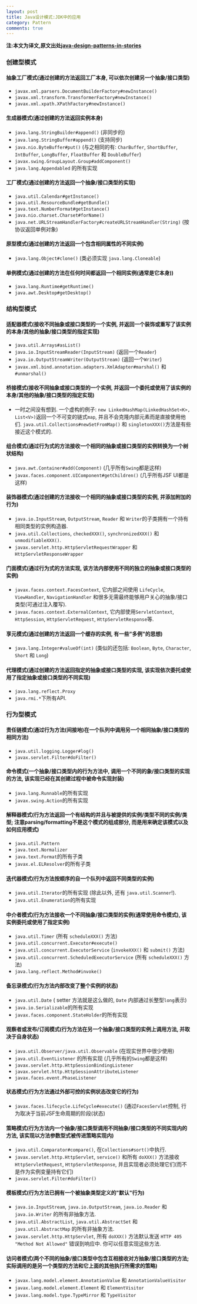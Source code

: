 ```yaml
---
layout: post
title: Java设计模式:JDK中的应用
category: Pattern
comments: true
---
```


**注:本文为译文,原文出处[java-design-patterns-in-stories](http://www.programcreek.com/java-design-patterns-in-stories/)**


### **创建型模式**

#### **抽象工厂模式**(通过创建的方法返回工厂本身, 可以依次创建另一个抽象/接口类型)

- `javax.xml.parsers.DocumentBuilderFactory#newInstance()`
- `javax.xml.transform.TransformerFactory#newInstance()`
- `javax.xml.xpath.XPathFactory#newInstance()`




#### **生成器模式**(通过创建的方法返回实例本身)

- `java.lang.StringBuilder#append()` (非同步的)
- `java.lang.StringBuffer#append()` (支持同步)
- `java.nio.ByteBuffer#put()` (与之相同的有: `CharBuffer`, `ShortBuffer`, `IntBuffer`, `LongBuffer`, `FloatBuffer` 和 `DoubleBuffer`)
- `javax.swing.GroupLayout.Group#addComponent()`
- `java.lang.Appendabled` 的所有实现

#### **工厂模式**(通过创建的方法返回一个抽象/接口类型的实现)

- `java.util.Calendar#getInstance()`
- `java.util.ResourceBundle#getBundle()`
- `java.text.NumberFormat#getInstance()`
- `java.nio.charset.Charset#forName()`
- `java.net.URLStreamHandlerFactory#createURLStreamHandler(String)` (按协议返回单例对象)

#### **原型模式**(通过创建的方法返回一个包含相同属性的不同实例)

- `java.lang.Object#clone()` (类必须实现 `java.lang.Cloneable`)

#### **单例模式**(通过创建的方法在任何时间都返回一个相同实例(通常是它本身))

- `java.lang.Runtime#getRuntime()`
- `java.awt.Desktop#getDesktop()`

### **结构型模式**

#### **适配器模式**(接收不同抽象或接口类型的一个实例, 并返回一个装饰或重写了该实例的本身/其他的抽象/接口类型的指定实现)

- `java.util.Arrays#asList()`
- `java.io.InputStreamReader(InputStream)` (返回一个`Reader`)
- `java.io.OutputStreamWriter(OutputStream)` (返回一个`Writer`)
- `javax.xml.bind.annotation.adapters.XmlAdapter#marshal()` 和 `#unmarshal()`

#### **桥接模式**(接收不同抽象或接口类型的一个实例, 并返回一个委托或使用了该实例的本身/其他的抽象/接口类型的指定实现)

- 一时之间没有想到. 一个虚构的例子: `new LinkedHashMap(LinkedHashSet<K>, List<V>)`返回一个不可变的链式`map`, 并且不会克隆内部元素而是直接使用他们. `java.util.Collections#newSetFromMap()` 和 `singletonXXX()`方法是有些接近这个模式的.

#### **组合模式**(通过行为式的方法接收一个相同的抽象或接口类型的实例转换为一个树状结构)

- `java.awt.Container#add(Component)` (几乎所有`Swing`都是这样)
- `javax.faces.component.UIComponent#getChildren()` (几乎所有JSF UI都是这样)

#### **装饰器模式**(通过创建的方法接收一个相同的抽象或接口类型的实例, 并添加附加的行为)

- `java.io.InputStream`, `OutputStream`, `Reader` 和 `Writer`的子类拥有一个持有相同类型的实例构造器.
- `java.util.Collections`, `checkedXXX()`, `synchronizedXXX()` 和 `unmodifiableXXX()`.
- `javax.servlet.http.HttpServletRequestWrapper` 和 `HttpServletResponseWrapper`

#### **门面模式**(通过行为式的方法实现, 该方法内部使用不同的独立的抽象或接口类型的实例)

- `javax.faces.context.FacesContext`, 它内部之间使用 `LifeCycle`, `ViewHandler`, `NavigationHandler` 和很多无需最终能够用户关心的抽象/接口类型(可通过注入覆写).
- `javax.faces.context.ExternalContext`, 它内部使用`ServletContext`, `HttpSession`, `HttpServletRequest`, `HttpServletResponse`等.

#### **享元模式**(通过创建的方法返回一个缓存的实例, 有一些"多例"的思想)

- `java.lang.Integer#valueOf(int)` (类似的还包括: `Boolean`, `Byte`, `Character`, `Short` 和 `Long`)

#### **代理模式**(通过创建的方法返回指定的抽象或接口类型的实现, 该实现依次委托或使用了指定抽象或接口类型的不同实现)

- `java.lang.reflect.Proxy`
- `java.rmi.*`下所有API.

### **行为型模式**

#### **责任链模式**(通过行为方法(间接地)在一个队列中调用另一个相同抽象/接口类型的相同方法)

- `java.util.logging.Logger#log()`
- `javax.servlet.Filter#doFilter()`

#### **命令模式**(一个抽象/接口类型内的行为方法中, 调用一个不同的象/接口类型的实现的方法, 该实现已经在其创建过程中被命令实现封装)

- `java.lang.Runnable`的所有实现
- `javax.swing.Action`的所有实现

#### **解释器模式**(行为方法返回一个有结构的并且与被提供的实例/类型不同的实例/类型; 注意parsing/formatting不是这个模式的组成部分, 而是用来确定该模式以及如何应用模式)

- `java.util.Pattern`
- `java.text.Normalizer`
- `java.text.Format`的所有子类
- `javax.el.ELResolver`的所有子类

#### **迭代器模式**(行为方法按顺序的自一个队列中返回不同类型的实例)

- `java.util.Iterator`的所有实现 (除此以外, 还有 `java.util.Scanner`!).
- `java.util.Enumeration`的所有实现

#### **中介者模式**(行为方法接收一个不同抽象/接口类型的实例(通常使用命令模式), 该实例委托或使用了指定实例)

- `java.util.Timer` (所有 `scheduleXXX()` 方法)
- `java.util.concurrent.Executor#execute()`
- `java.util.concurrent.ExecutorService` (`invokeXXX()` 和 `submit()` 方法)
- `java.util.concurrent.ScheduledExecutorService` (所有 `scheduleXXX()` 方法)
- `java.lang.reflect.Method#invoke()`

#### **备忘录模式**(行为方法内部改变了整个实例的状态)

- `java.util.Date` ( setter 方法就是这么做的, `Date` 内部通过长整型`long`表示)
- `java.io.Serializable`的所有实现
- `javax.faces.component.StateHolder`的所有实现

#### **观察者或发布/订阅模式**(行为方法在另一个抽象/接口类型的实例上调用方法, 并取决于自身状态)

- `java.util.Observer/java.util.Observable` (在现实世界中很少使用)
- `java.util.EventListener` 的所有实现 (几乎所有的`Swing`都是这样)
- `javax.servlet.http.HttpSessionBindingListener`
- `javax.servlet.http.HttpSessionAttributeListener`
- `javax.faces.event.PhaseListener`

#### **状态模式**(行为方法通过外部可控的实例状态改变它的行为)

- `javax.faces.lifecycle.LifeCycle#execute()` (通过`FacesServlet`控制, 行为取决于当前JSF生命周期的阶段(状态)

#### **策略模式**(行为方法内一个抽象/接口类型调用不同抽象/接口类型的不同实现内的方法, 该实现以方法参数型式被传进策略实现内)

- `java.util.Comparator#compare()`, 在`Collections#sort()`中执行.
- `javax.servlet.http.HttpServlet`, `service()` 和所有 `doXXX()` 方法接收 `HttpServletRequest`, `HttpServletResponse`, 并且实现者必须处理它们(而不是作为实例变量持有它们)
- `javax.servlet.Filter#doFilter()`

#### **模板模式**(行为方法已拥有一个被抽象类型定义的"默认"行为)

- `java.io.InputStream`, `java.io.OutputStream`, `java.io.Reader` 和 `java.io.Writer` 的所有非抽象方法.
- `java.util.AbstractList`, `java.util.AbstractSet` 和 `java.util.AbstractMap` 的所有非抽象方法.
- `javax.servlet.http.HttpServlet`, 所有 `doXXX()` 方法默认发送 `HTTP 405  "Method Not Allowed"` 错误到响应中. 你可以任意实现这些方法.

#### **访问者模式**(两个不同的抽象/接口类型中包含互相接收对方抽象/接口类型的方法; 实际调用的是另一个类型的方法和它上面的其他执行所需求的策略)

- `javax.lang.model.element.AnnotationValue` 和 `AnnotationValueVisitor`
- `javax.lang.model.element.Element` 和 `ElementVisitor`
- `javax.lang.model.type.TypeMirror` 和 `TypeVisitor`